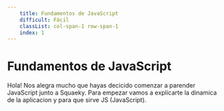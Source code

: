 ```yaml
---
    title: Fundamentos de JavaScript
    difficult: Fácil
    classList: col-span-1 row-span-1
    index: 1
---
```


# Fundamentos de JavaScript

Hola! Nos alegra mucho que hayas decicido comenzar a parender JavaScript junto a Squaeky. Para empezar vamos a explicarte la dinamica de la aplicacion y para que sirve JS (JavaScript).
